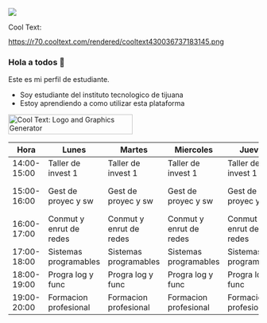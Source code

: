 ![]([https://images.cooltext.com/5508510.png](https://r70.cooltext.com/rendered/cooltext430036737183145.png)) 

<a href="http://cooltext.com" target="_top"><img src="https://cooltext.com/images/ct_pixel.gif" width="80" height="15" alt="Cool Text: Logo and Graphics Generator" border="0" /></a>

https://r70.cooltext.com/rendered/cooltext430036737183145.png

### Hola a todos 👋

Este es mi perfil de estudiante.

- Soy estudiante del instituto tecnologico de tijuana
- Estoy aprendiendo a como utilizar esta plataforma


<a href="http://cooltext.com" target="_top"><img src="https://p81.cooltext.com/Rendered/Cool%20Text%20-%20Este%20es%20mi%20horario%20420703045484599.png" width="250" height="40" alt="Cool Text: Logo and Graphics Generator" border="0" /></a>

| Hora        | Lunes                   | Martes                  | Miercoles               | Jueves                  | Viernes                 |
|-------------|-------------------------|-------------------------|-------------------------|-------------------------|-------------------------|
| 14:00-15:00 | Taller de invest 1      | Taller de invest 1      | Taller de invest 1      | Taller de invest 1      |                         |
| 15:00-16:00 | Gest de proyec y sw     | Gest de proyec y sw     | Gest de proyec y sw     | Gest de proyec y sw     | Gest de proyec y sw     |
| 16:00-17:00 | Conmut y enrut de redes | Conmut y enrut de redes | Conmut y enrut de redes | Conmut y enrut de redes | Conmut y enrut de redes |
| 17:00-18:00 | Sistemas programables   | Sistemas programables   | Sistemas programables   | Sistemas programables   |                         |
| 18:00-19:00 | Progra log y func       | Progra log y func       | Progra log y func       | Progra log y func       |                         |
| 19:00-20:00 | Formacion profesional   | Formacion profesional   | Formacion profesional   | Formacion profesional   | Formacion profesional   |

